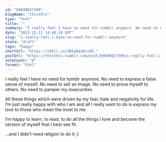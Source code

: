 ```yaml
---
id: "69690827390"
blogName: "tktxtktx"
type: "text"
title: ""
summary: "I really feel I have no need for tumblr anymore. No need to express a false sense of myself. No need to sell an image. No need..."
date: "2013-12-11 14:40:19 GMT"
slug: "i-really-feel-i-have-no-need-for-tumblr-anymore"
state: "draft"
tags: "happy"
shortUrl: "https://tmblr.co/ZB1w8q10vvQ9_"
postUrl: "https://tktxtktx.tumblr.com/post/69690827390/i-really-feel-i-have-no-need-for-tumblr-anymore"
noteCount: "0"
format: "html"
---
```


I really feel I have no need for tumblr anymore. No need to express a false sense of myself. No need to sell an image. No need to prove myself to others. No need to pamper my insecurities.

All these things which were driven by my fear, hate and negativity for life. I’m just really happy with who I am and all I really want to do is express my love to those who mean the most to me. 

I’m happy to learn, to read, to do all the things I love and become the version of myself that I best see fit. 

…and I didn’t need religion to do it ;)
